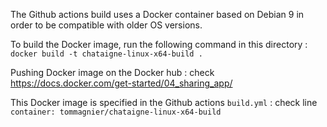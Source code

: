 The Github actions build uses a Docker container based on Debian 9 in order to be compatible with older OS versions.  

To build the Docker image, run the following command in this directory : 
`docker build -t chataigne-linux-x64-build .`

Pushing Docker image on the Docker hub : check https://docs.docker.com/get-started/04_sharing_app/

This Docker image is specified in the Github actions `build.yml` : check line `container: tommagnier/chataigne-linux-x64-build`